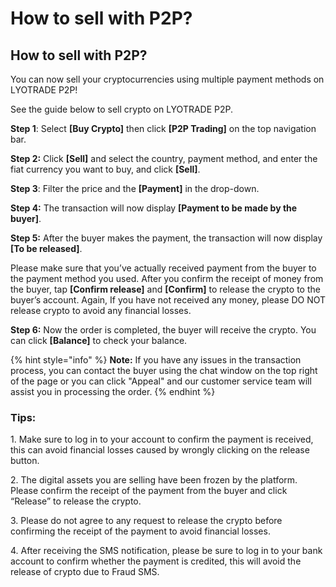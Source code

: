 # How to sell with P2P?

## How to sell with P2P?

You can now sell your cryptocurrencies using multiple payment methods on LYOTRADE P2P!

See the guide below to sell crypto on LYOTRADE P2P.

**Step 1**: Select **\[Buy Crypto]** then click **\[P2P Trading]** on the top navigation bar.

**Step 2:** Click **\[Sell]** and select the country, payment method, and enter the fiat currency you want to buy, and click **\[Sell]**.

**Step 3**: Filter the price and the **\[Payment]** in the drop-down.

**Step 4:** The transaction will now display **\[Payment to be made by the buyer]**.

**Step 5:** After the buyer makes the payment, the transaction will now display **\[To be released]**.

Please make sure that you’ve actually received payment from the buyer to the payment method you used. After you confirm the receipt of money from the buyer, tap **\[Confirm release]** and **\[Confirm]** to release the crypto to the buyer’s account. Again, If you have not received any money, please DO NOT release crypto to avoid any financial losses.

**Step 6:** Now the order is completed, the buyer will receive the crypto. You can click **\[Balance]** to check your balance.

{% hint style="info" %}
**Note:** If you have any issues in the transaction process, you can contact the buyer using the chat window on the top right of the page or you can click "Appeal" and our customer service team will assist you in processing the order.
{% endhint %}

### **Tips:**

1\. Make sure to log in to your account to confirm the payment is received, this can avoid financial losses caused by wrongly clicking on the release button.

2\. The digital assets you are selling have been frozen by the platform. Please confirm the receipt of the payment from the buyer and click “Release” to release the crypto.

3\. Please do not agree to any request to release the crypto before confirming the receipt of the payment to avoid financial losses.

4\. After receiving the SMS notification, please be sure to log in to your bank account to confirm whether the payment is credited, this will avoid the release of crypto due to Fraud SMS.
